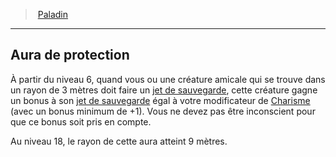 ﻿> [Paladin](hd_paladin.md)

---

## Aura de protection

À partir du niveau 6, quand vous ou une créature amicale qui se trouve dans un rayon de 3 mètres doit faire un [jet de sauvegarde](hd_abilities_jets_de_sauvegarde.md), cette créature gagne un bonus à son [jet de sauvegarde](hd_abilities_jets_de_sauvegarde.md) égal à votre modificateur de [Charisme](hd_abilities_charisma.md) (avec un bonus minimum de +1). Vous ne devez pas être inconscient pour que ce bonus soit pris en compte.

Au niveau 18, le rayon de cette aura atteint 9 mètres.

